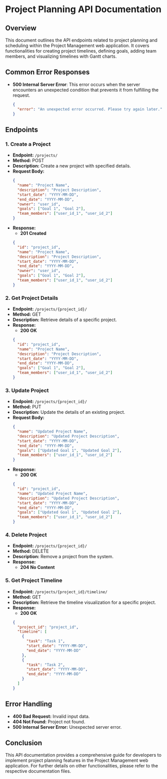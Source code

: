 # Project Planning API Documentation

## Overview
This document outlines the API endpoints related to project planning and scheduling within the Project Management web application. It covers functionalities for creating project timelines, defining goals, adding team members, and visualizing timelines with Gantt charts.

## Common Error Responses
- **500 Internal Server Error**: This error occurs when the server encounters an unexpected condition that prevents it from fulfilling the request.
  ```json
  {
    "error": "An unexpected error occurred. Please try again later."
  }
  ```
  
## Endpoints

### 1. Create a Project
- **Endpoint:** `/projects/`
- **Method:** POST
- **Description:** Create a new project with specified details.
- **Request Body:**
  ```json
  {
    "name": "Project Name",
    "description": "Project Description",
    "start_date": "YYYY-MM-DD",
    "end_date": "YYYY-MM-DD",
    "owner": "user_id",
    "goals": ["Goal 1", "Goal 2"],
    "team_members": ["user_id_1", "user_id_2"]
  }
  ```
- **Response:**
  - **201 Created**
  ```json
  {
    "id": "project_id",
    "name": "Project Name",
    "description": "Project Description",
    "start_date": "YYYY-MM-DD",
    "end_date": "YYYY-MM-DD",
    "owner": "user_id",
    "goals": ["Goal 1", "Goal 2"],
    "team_members": ["user_id_1", "user_id_2"]
  }
  ```

### 2. Get Project Details
- **Endpoint:** `/projects/{project_id}/`
- **Method:** GET
- **Description:** Retrieve details of a specific project.
- **Response:**
  - **200 OK**
  ```json
  {
    "id": "project_id",
    "name": "Project Name",
    "description": "Project Description",
    "start_date": "YYYY-MM-DD",
    "end_date": "YYYY-MM-DD",
    "goals": ["Goal 1", "Goal 2"],
    "team_members": ["user_id_1", "user_id_2"]
  }
  ```

### 3. Update Project
- **Endpoint:** `/projects/{project_id}/`
- **Method:** PUT
- **Description:** Update the details of an existing project.
- **Request Body:**
  ```json
  {
    "name": "Updated Project Name",
    "description": "Updated Project Description",
    "start_date": "YYYY-MM-DD",
    "end_date": "YYYY-MM-DD",
    "goals": ["Updated Goal 1", "Updated Goal 2"],
    "team_members": ["user_id_1", "user_id_2"]
  }
  ```
- **Response:**
  - **200 OK**
  ```json
  {
    "id": "project_id",
    "name": "Updated Project Name",
    "description": "Updated Project Description",
    "start_date": "YYYY-MM-DD",
    "end_date": "YYYY-MM-DD",
    "goals": ["Updated Goal 1", "Updated Goal 2"],
    "team_members": ["user_id_1", "user_id_2"]
  }
  ```

### 4. Delete Project
- **Endpoint:** `/projects/{project_id}/`
- **Method:** DELETE
- **Description:** Remove a project from the system.
- **Response:**
  - **204 No Content**

### 5. Get Project Timeline
- **Endpoint:** `/projects/{project_id}/timeline/`
- **Method:** GET
- **Description:** Retrieve the timeline visualization for a specific project.
- **Response:**
  - **200 OK**
  ```json
  {
    "project_id": "project_id",
    "timeline": [
      {
        "task": "Task 1",
        "start_date": "YYYY-MM-DD",
        "end_date": "YYYY-MM-DD"
      },
      {
        "task": "Task 2",
        "start_date": "YYYY-MM-DD",
        "end_date": "YYYY-MM-DD"
      }
    ]
  }
  ```

## Error Handling
- **400 Bad Request:** Invalid input data.
- **404 Not Found:** Project not found.
- **500 Internal Server Error:** Unexpected server error.

## Conclusion
This API documentation provides a comprehensive guide for developers to implement project planning features in the Project Management web application. For further details on other functionalities, please refer to the respective documentation files.